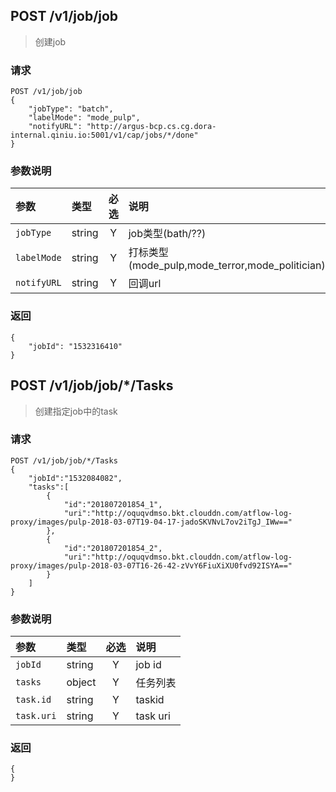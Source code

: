 
## POST /v1/job/job
> 创建job

### 请求

```
POST /v1/job/job
{  
    "jobType": "batch",
    "labelMode": "mode_pulp",
    "notifyURL": "http://argus-bcp.cs.cg.dora-internal.qiniu.io:5001/v1/cap/jobs/*/done"
}
```

### 参数说明

| 参数 | 类型 | 必选 | 说明 |
| :--- | :--- | :---: | :--- |
| `jobType` | string | Y | job类型(bath/??) |
| `labelMode` | string | Y | 打标类型(mode_pulp,mode_terror,mode_politician) |
| `notifyURL` | string | Y | 回调url |

### 返回

```
{
    "jobId": "1532316410"
}
```

## POST /v1/job/job/*/Tasks
> 创建指定job中的task

### 请求

```
POST /v1/job/job/*/Tasks
{
    "jobId":"1532084082",
    "tasks":[
        {
            "id":"201807201854_1",
            "uri":"http://oquqvdmso.bkt.clouddn.com/atflow-log-proxy/images/pulp-2018-03-07T19-04-17-jadoSKVNvL7ov2iTgJ_IWw=="
        },
        {
            "id":"201807201854_2",
            "uri":"http://oquqvdmso.bkt.clouddn.com/atflow-log-proxy/images/pulp-2018-03-07T16-26-42-zVvY6FiuXiXU0fvd92ISYA=="
        }
    ]
}
```

### 参数说明

| 参数 | 类型 | 必选 | 说明 |
| :--- | :--- | :---: | :--- |
| `jobId` | string | Y | job id|
| `tasks` | object | Y | 任务列表|
| `task.id` | string | Y | taskid|
| `task.uri` | string | Y | task uri |

### 返回

```
{
}
```